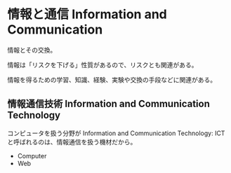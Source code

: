 # 情報と通信 Information and Communication

情報とその交換。

情報は「リスクを下げる」性質があるので、リスクとも関連がある。

情報を得るための学習、知識、経験、実験や交換の手段などに関連がある。

## 情報通信技術 Information and Communication Technology

コンピュータを扱う分野が Information and Communication Technology: ICT と呼ばれるのは、情報通信を扱う機材だから。

- Computer
- Web

